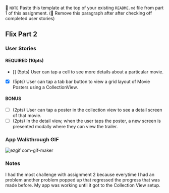 
📝 `NOTE` Paste this template at the top of your existing `README.md` file from part 1 of this assignment. (🚫 Remove this paragraph after after checking off completed user stories)

## Flix Part 2

### User Stories

#### REQUIRED (10pts)
- [] (5pts) User can tap a cell to see more details about a particular movie.
- [X] (5pts) User can tap a tab bar button to view a grid layout of Movie Posters using a CollectionView.

#### BONUS
- [ ] (2pts) User can tap a poster in the collection view to see a detail screen of that movie.
- [ ] (2pts) In the detail view, when the user taps the poster, a new screen is presented modally where they can view the trailer.

### App Walkthrough GIF

![ezgif com-gif-maker](https://user-images.githubusercontent.com/88856401/134451410-ff13a65d-f617-49f2-a4f6-096f31823832.gif)

### Notes
I had the most challenge with assignment 2 because everytime I had an problem another problem popped up that regressed the progress that was made before. My app was working until it got to  the Collection View setup. 
